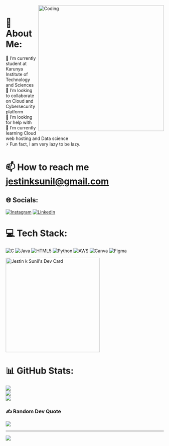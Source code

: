 

<img align="right" alt="Coding" width="400" src="https://media.giphy.com/media/qgQUggAC3Pfv687qPC/giphy.gif">


# 💫 About Me:
🔭 I’m currently student at Karunya Institute of Technology and Sciences<br>👯 I’m looking to collaborate on Cloud and Cybersecurity platform<br>🤝 I’m looking for help with <br>🌱 I’m currently learning Cloud web hosting and Data science<br>⚡ Fun fact, I am very lazy to be lazy.

# 📫 How to reach me **jestinksunil@gmail.com**


## 🌐 Socials:
[![Instagram](https://img.shields.io/badge/Instagram-%23E4405F.svg?logo=Instagram&logoColor=white)](https://instagram.com/jestinksunil/) [![LinkedIn](https://img.shields.io/badge/LinkedIn-%230077B5.svg?logo=linkedin&logoColor=white)](https://www.linkedin.com/in/jestin-k-sunil-23bb31248/) 

# 💻 Tech Stack:
![C](https://img.shields.io/badge/c-%2300599C.svg?style=for-the-badge&logo=c&logoColor=white) ![Java](https://img.shields.io/badge/java-%23ED8B00.svg?style=for-the-badge&logo=java&logoColor=white) ![HTML5](https://img.shields.io/badge/html5-%23E34F26.svg?style=for-the-badge&logo=html5&logoColor=white) ![Python](https://img.shields.io/badge/python-3670A0?style=for-the-badge&logo=python&logoColor=ffdd54) ![AWS](https://img.shields.io/badge/AWS-%23FF9900.svg?style=for-the-badge&logo=amazon-aws&logoColor=white) ![Canva](https://img.shields.io/badge/Canva-%2300C4CC.svg?style=for-the-badge&logo=Canva&logoColor=white) 	![Figma](https://img.shields.io/badge/figma-%23F24E1E.svg?style=for-the-badge&logo=figma&logoColor=white)

<a href="https://app.daily.dev/jztn"><img src="https://api.daily.dev/devcards/c64abc80c308402298ce0a75070f55ba.png?r=zmy" width="300" alt="Jestin k Sunil's Dev Card"/></a>

# 📊 GitHub Stats:
![](https://github-readme-stats.vercel.app/api?username=jeztyn&theme=dark&hide_border=false&include_all_commits=true&count_private=true)<br/>
![](https://github-readme-streak-stats.herokuapp.com/?user=jeztyn&theme=dark&hide_border=false)<br/>
![](https://github-readme-stats.vercel.app/api/top-langs/?username=jeztyn&theme=dark&hide_border=false&include_all_commits=true&count_private=true&layout=compact)

### ✍️ Random Dev Quote
![](https://quotes-github-readme.vercel.app/api?type=horizontal&theme=radical)


---
[![](https://visitcount.itsvg.in/api?id=jeztyn&icon=0&color=0)](https://visitcount.itsvg.in)

<!-- Proudly created with GPRM ( https://gprm.itsvg.in ) -->


